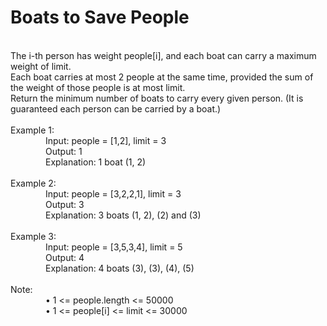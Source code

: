<h1>Boats to Save People</h1>
<p><br>
The i-th person has weight people[i], and each boat can carry a maximum weight of limit.<br>
Each boat carries at most 2 people at the same time, provided the sum of the weight of those people is at most limit.<br>
Return the minimum number of boats to carry every given person.  (It is guaranteed each person can be carried by a boat.)<br>
<br> 
Example 1:<br>
&emsp;&emsp;&emsp;&emsp;Input: people = [1,2], limit = 3<br>
&emsp;&emsp;&emsp;&emsp;Output: 1<br>
&emsp;&emsp;&emsp;&emsp;Explanation: 1 boat (1, 2)<br>
<br>
Example 2:<br>
&emsp;&emsp;&emsp;&emsp;Input: people = [3,2,2,1], limit = 3<br>
&emsp;&emsp;&emsp;&emsp;Output: 3<br>
&emsp;&emsp;&emsp;&emsp;Explanation: 3 boats (1, 2), (2) and (3)<br>
<br>
Example 3:<br>
&emsp;&emsp;&emsp;&emsp;Input: people = [3,5,3,4], limit = 5<br>
&emsp;&emsp;&emsp;&emsp;Output: 4<br>
&emsp;&emsp;&emsp;&emsp;Explanation: 4 boats (3), (3), (4), (5)<br>
<br>
Note:<br>
&emsp;&emsp;&emsp;&emsp;•	1 <= people.length <= 50000<br>
&emsp;&emsp;&emsp;&emsp;•	1 <= people[i] <= limit <= 30000<br>
</p>
